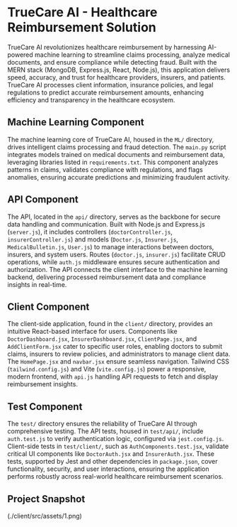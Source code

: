 # TrueCare AI - Healthcare Reimbursement Solution

TrueCare AI revolutionizes healthcare reimbursement by harnessing AI-powered machine learning to streamline claims processing, analyze medical documents, and ensure compliance while detecting fraud. Built with the MERN stack (MongoDB, Express.js, React, Node.js), this application delivers speed, accuracy, and trust for healthcare providers, insurers, and patients. TrueCare AI processes client information, insurance policies, and legal regulations to predict accurate reimbursement amounts, enhancing efficiency and transparency in the healthcare ecosystem.

## Machine Learning Component

The machine learning core of TrueCare AI, housed in the `ML/` directory, drives intelligent claims processing and fraud detection. The `main.py` script integrates models trained on medical documents and reimbursement data, leveraging libraries listed in `requirements.txt`. This component analyzes patterns in claims, validates compliance with regulations, and flags anomalies, ensuring accurate predictions and minimizing fraudulent activity.

## API Component

The API, located in the `api/` directory, serves as the backbone for secure data handling and communication. Built with Node.js and Express.js (`server.js`), it includes controllers (`doctorController.js`, `insurerController.js`) and models (`Doctor.js`, `Insurer.js`, `MedicalBulletin.js`, `User.js`) to manage interactions between doctors, insurers, and system users. Routes (`doctor.js`, `insurer.js`) facilitate CRUD operations, while `auth.js` middleware ensures secure authentication and authorization. The API connects the client interface to the machine learning backend, delivering processed reimbursement data and compliance insights in real-time.

## Client Component

The client-side application, found in the `client/` directory, provides an intuitive React-based interface for users. Components like `DoctorDashboard.jsx`, `InsurerDashboard.jsx`, `ClientPage.jsx`, and `AddClientForm.jsx` cater to specific user roles, enabling doctors to submit claims, insurers to review policies, and administrators to manage client data. The `HomePage.jsx` and `navbar.jsx` ensure seamless navigation. Tailwind CSS (`tailwind.config.js`) and Vite (`vite.config.js`) power a responsive, modern frontend, with `api.js` handling API requests to fetch and display reimbursement insights.

## Test Component

The `test/` directory ensures the reliability of TrueCare AI through comprehensive testing. The API tests, housed in `test/api/`, include `auth.test.js` to verify authentication logic, configured via `jest.config.js`. Client-side tests in `test/client/`, such as `AuthComponents.test.jsx`, validate critical UI components like `DoctorAuth.jsx` and `InsurerAuth.jsx`. These tests, supported by Jest and other dependencies in `package.json`, cover functionality, security, and user interactions, ensuring the application performs robustly across real-world healthcare reimbursement scenarios.

## Project Snapshot

(./client/src/assets/1.png)

